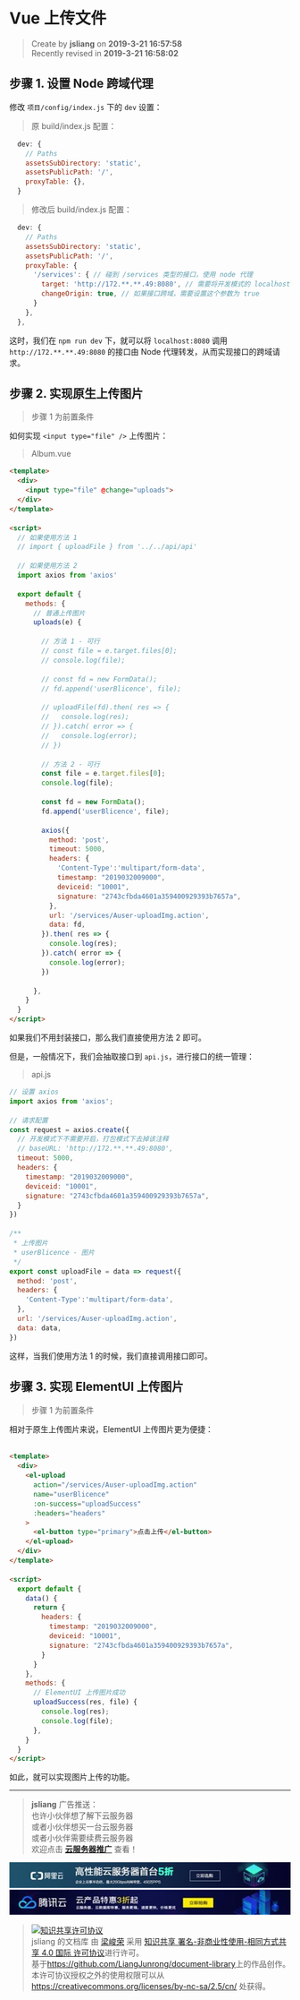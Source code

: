 Vue 上传文件
===

> Create by **jsliang** on **2019-3-21 16:57:58**  
> Recently revised in **2019-3-21 16:58:02**

## 步骤 1. 设置 Node 跨域代理

修改 `项目/config/index.js` 下的 `dev` 设置：

> 原 build/index.js 配置：

```js
  dev: {
    // Paths
    assetsSubDirectory: 'static',
    assetsPublicPath: '/',
    proxyTable: {},
  }
```

> 修改后 build/index.js 配置：

```js
  dev: {
    // Paths
    assetsSubDirectory: 'static',
    assetsPublicPath: '/',
    proxyTable: {
      '/services': { // 碰到 /services 类型的接口，使用 node 代理
        target: 'http://172.**.**.49:8080', // 需要将开发模式的 localhost:8080 代理到哪个接口
        changeOrigin: true, // 如果接口跨域，需要设置这个参数为 true
      }
    },
  },
```

这时，我们在 `npm run dev` 下，就可以将 `localhost:8080` 调用 `http://172.**.**.49:8080` 的接口由 Node 代理转发，从而实现接口的跨域请求。

## 步骤 2. 实现原生上传图片

> 步骤 1 为前置条件

如何实现 `<input type="file" />` 上传图片：

> Album.vue

```html
<template>
  <div>
    <input type="file" @change="uploads">
  </div>
</template>

<script>
  // 如果使用方法 1
  // import { uploadFile } from '../../api/api'
  
  // 如果使用方法 2
  import axios from 'axios'
  
  export default {
    methods: {
      // 普通上传图片
      uploads(e) {

        // 方法 1 - 可行
        // const file = e.target.files[0];
        // console.log(file);
        
        // const fd = new FormData();
        // fd.append('userBlicence', file);

        // uploadFile(fd).then( res => {
        //   console.log(res);
        // }).catch( error => {
        //   console.log(error);
        // })

        // 方法 2 - 可行
        const file = e.target.files[0];
        console.log(file);
        
        const fd = new FormData();
        fd.append('userBlicence', file);

        axios({
          method: 'post',
          timeout: 5000,
          headers: {
            'Content-Type':'multipart/form-data',
            timestamp: "2019032009000",
            deviceid: "10001",
            signature: "2743cfbda4601a359400929393b7657a",
          },
          url: '/services/Auser-uploadImg.action',
          data: fd,
        }).then( res => {
          console.log(res);
        }).catch( error => {
          console.log(error);
        })

      },
    }
  }
</script>
```

如果我们不用封装接口，那么我们直接使用方法 2 即可。

但是，一般情况下，我们会抽取接口到 `api.js`，进行接口的统一管理：

> api.js

```js
// 设置 axios
import axios from 'axios';

// 请求配置
const request = axios.create({
  // 开发模式下不需要开启，打包模式下去掉该注释
  // baseURL: 'http://172.**.**.49:8080',
  timeout: 5000,
  headers: {
    timestamp: "2019032009000",
    deviceid: "10001",
    signature: "2743cfbda4601a359400929393b7657a",
  }
})

/**
 * 上传图片
 * userBlicence - 图片
 */
export const uploadFile = data => request({
  method: 'post',
  headers: {
    'Content-Type':'multipart/form-data',
  },
  url: '/services/Auser-uploadImg.action',
  data: data,
})
```

这样，当我们使用方法 1 的时候，我们直接调用接口即可。

## 步骤 3. 实现 ElementUI 上传图片

> 步骤 1 为前置条件

相对于原生上传图片来说，ElementUI 上传图片更为便捷：

```html

<template>
  <div>
    <el-upload
      action="/services/Auser-uploadImg.action"
      name="userBlicence"
      :on-success="uploadSuccess"
      :headers="headers"
    >
      <el-button type="primary">点击上传</el-button>
    </el-upload>
  </div>
</template>

<script>
  export default {
    data() {
      return {
        headers: {
          timestamp: "2019032009000",
          deviceid: "10001",
          signature: "2743cfbda4601a359400929393b7657a",
        }
      }
    },
    methods: {
      // ElementUI 上传图片成功
      uploadSuccess(res, file) {
        console.log(res);
        console.log(file);
      },
    }
  }
</script>
```

如此，就可以实现图片上传的功能。

---

> **jsliang** 广告推送：  
> 也许小伙伴想了解下云服务器  
> 或者小伙伴想买一台云服务器  
> 或者小伙伴需要续费云服务器  
> 欢迎点击 **[云服务器推广](https://github.com/LiangJunrong/document-library/blob/master/other-library/Monologue/%E7%A8%B3%E9%A3%9F%E8%89%B0%E9%9A%BE.md)** 查看！

[![图](../../public-repertory/img/z-small-seek-ali-3.jpg)](https://promotion.aliyun.com/ntms/act/qwbk.html?userCode=w7hismrh)
[![图](../../public-repertory/img/z-small-seek-tencent-2.jpg)](https://cloud.tencent.com/redirect.php?redirect=1014&cps_key=49f647c99fce1a9f0b4e1eeb1be484c9&from=console)

> <a rel="license" href="http://creativecommons.org/licenses/by-nc-sa/4.0/"><img alt="知识共享许可协议" style="border-width:0" src="https://i.creativecommons.org/l/by-nc-sa/4.0/88x31.png" /></a><br /><span xmlns:dct="http://purl.org/dc/terms/" property="dct:title">jsliang 的文档库</span> 由 <a xmlns:cc="http://creativecommons.org/ns#" href="https://github.com/LiangJunrong/document-library" property="cc:attributionName" rel="cc:attributionURL">梁峻荣</a> 采用 <a rel="license" href="http://creativecommons.org/licenses/by-nc-sa/4.0/">知识共享 署名-非商业性使用-相同方式共享 4.0 国际 许可协议</a>进行许可。<br />基于<a xmlns:dct="http://purl.org/dc/terms/" href="https://github.com/LiangJunrong/document-library" rel="dct:source">https://github.com/LiangJunrong/document-library</a>上的作品创作。<br />本许可协议授权之外的使用权限可以从 <a xmlns:cc="http://creativecommons.org/ns#" href="https://creativecommons.org/licenses/by-nc-sa/2.5/cn/" rel="cc:morePermissions">https://creativecommons.org/licenses/by-nc-sa/2.5/cn/</a> 处获得。